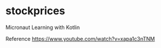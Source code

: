 # stockprices
Micronaut Learning with Kotlin

Reference
https://www.youtube.com/watch?v=xapa1c3nTNM
